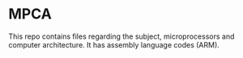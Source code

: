 # MPCA
This repo contains files regarding the subject, microprocessors and computer architecture. It has assembly language codes (ARM).
